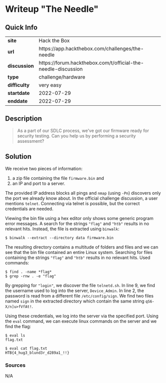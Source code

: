 # Writeup "The Needle"

## Quick Info

<table>
	<tr><td><b>site</b></td><td>Hack the Box</td></tr>
	<tr><td><b>url</b></td><td>https://app.hackthebox.com/challenges/the-needle</td></tr>
	<tr><td><b>discussion</b></td><td>https://forum.hackthebox.com/t/official-the-needle-discussion</td></tr>
	<tr><td><b>type</b></td><td>challenge/hardware</td></tr>
	<tr><td><b>difficulty&nbsp;&nbsp;&nbsp;</b></td><td>very easy</td></tr>
	<tr><td><b>startdate</b></td><td>2022-07-29</td></tr>
	<tr><td><b>enddate</b></td><td>2022-07-29</td></tr>
</table>

## Description

> As a part of our SDLC process, we've got our firmware ready for security testing. Can you help us by performing a security assessment?

## Solution

We receive two pieces of information:

1. a zip file containing the file `firmware.bin` and
2. an IP and port to a server.

The provided IP address blocks all pings and `nmap` (using `-Pn`) discovers only the port we already know about. In the official challenge discussion, a user mentions `telnet`. Connecting via telnet is possible, but the correct credentials are needed.

Viewing the bin file using a hex editor only shows some generic program error messages. A search for the strings `"flag"` and `"htb"` results in no relevant hits. Instead, the file is extracted using `binwalk`:

```
$ binwalk --extract --directory data firmware.bin
```

The resulting directory contains a multitude of folders and files and we can see that the bin file contained an entire Linux system. Searching for files containing the strings `"flag"` and `"htb"` results in no relevant hits. Used commands:

```
$ find . -name *flag*
$ grep -rnw . -e "flag"
```

By grepping for `"login"`, we discover the file `telnetd.sh`. In line 9, we find the username used to log into the server, `Device_Admin`. In line 2, the password is read from a different file `/etc/config/sign`. We find two files named `sign` in the extracted directory which contain the same string `qS6-X/n]u>fVfAt!`.

Using these credentials, we log into the server via the specified port. Using the `eval` command, we can execute linux commands on the server and we find the flag:

```
$ eval ls
flag.txt

$ eval cat flag.txt
HTB{4_hug3_blund3r_d289a1_!!}
```

### Sources

N/A
